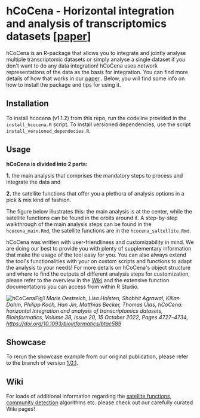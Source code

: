 # hCoCena - Horizontal integration and analysis of transcriptomics datasets [[paper](https://academic.oup.com/bioinformatics/advance-article/doi/10.1093/bioinformatics/btac589/6677225)]

hCoCena is an R-package that allows you to integrate and jointly analyse multiple transcriptomic datasets or simply analyse a single dataset if you don't want to do any data integration! hCoCena uses network representations of the data as the basis for integration. You can find more details of how that works in our [paper](https://academic.oup.com/bioinformatics/advance-article/doi/10.1093/bioinformatics/btac589/6677225) . Below, you will find some info on how to install the package and tips for using it. 

## Installation
To install hcocena (v1.1.2) from this repo, run the codeline provided in the `install_hcocena.R` script.
To install versioned dependencies, use the script `install_versioned_dependecies.R`.

## Usage
**hCoCena is divided into 2 parts:** 

**1.** the main analysis that comprises the mandatory steps to process and integrate the data and

**2.** the satellite functions that offer you a plethora of analysis options in a pick & mix kind of fashion. 

The figure below illustrates this: the main analysis is at the center, while the satellite functions can be found in the orbits around it. 
A step-by-step walkthrough of the main analysis steps can be found in the `hcocena_main.Rmd`, the satellite functions are in the `hcocena_saltellite.Rmd`. 

hCoCena was written with user-friendliness and customizability in mind. We are doing our best to provide you with plenty of supplementary information that make the usage of the tool easy for you. You can also always extend the tool's functionalities with your on custom scripts and functions to adapt the analysis to your needs! For more details on hCoCena's object structure and where to find the outputs of different analysis steps for customization, please refer to the overview in the [Wiki](https://github.com/MarieOestreich/hCoCena/wiki/Structure-of-the-hcobject) and the extensive function documentations you can access from within R Studio.


![hCoCenaFig1](https://user-images.githubusercontent.com/50077786/158609782-2048c06e-0420-4c3f-8680-5d99f91d6905.jpg)
*Marie Oestreich, Lisa Holsten, Shobhit Agrawal, Kilian Dahm, Philipp Koch, Han Jin, Matthias Becker, Thomas Ulas, hCoCena: horizontal integration and analysis of transcriptomics datasets, Bioinformatics, Volume 38, Issue 20, 15 October 2022, Pages 4727–4734, https://doi.org/10.1093/bioinformatics/btac589*

## Showcase
To rerun the showcase example from our original publication, please refer to the branch of version [1.0.1](https://github.com/MarieOestreich/hCoCena/tree/v-1.0.1).

## Wiki
For loads of additional information regarding the [satellite functions](https://github.com/MarieOestreich/hCoCena/wiki/Satellite-Functions), [community detection](https://github.com/MarieOestreich/hCoCena/wiki/Background-Info-on-the-Community-Detection-Algorithms) algorithms etc. please check out our carefully curated Wiki pages!
